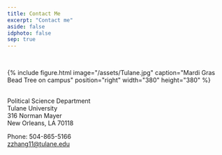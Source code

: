 ```yaml
---
title: Contact Me
excerpt: "Contact me"
aside: false
idphoto: false
sep: true
---
```



<br/>

{% include figure.html image="/assets/Tulane.jpg" caption="Mardi Gras Bead Tree on campus" position="right" width="380" height="380" %}

<br/>
Political Science Department<br/>
Tulane University<br/>
316 Norman Mayer<br/>
New Orleans, LA 70118<br/>

Phone: 504-865-5166<br/>
zzhang11@tulane.edu
